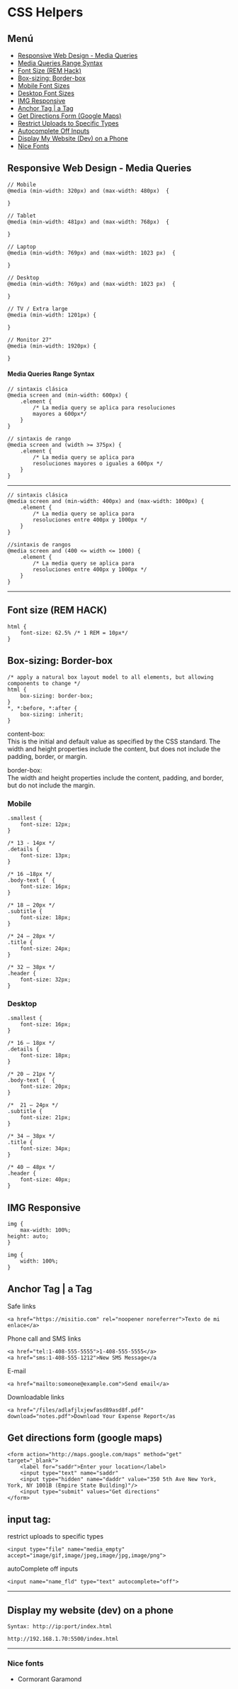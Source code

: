 # **CSS Helpers**

## Menú

- [Responsive Web Design - Media Queries](#responsive-web-design---media-queries)
- [Media Queries Range Syntax](#media-queries-range-syntax)
- [Font Size (REM Hack)](#font-size-rem-hack)
- [Box-sizing: Border-box](#box-sizing-border-box)
- [Mobile Font Sizes](#mobile)
- [Desktop Font Sizes](#desktop)
- [IMG Responsive](#img-responsive)
- [Anchor Tag | a Tag](#anchor-tag--a-tag)
- [Get Directions Form (Google Maps)](#get-directions-form-google-maps)
- [Restrict Uploads to Specific Types](#restrict-uploads-to-specific-types)
- [Autocomplete Off Inputs](#autocomplete-off-inputs)
- [Display My Website (Dev) on a Phone](#display-my-website-dev-on-a-phone)
- [Nice Fonts](#nice-fonts)

## Responsive Web Design - Media Queries

    // Mobile
    @media (min-width: 320px) and (max-width: 480px)  {

    }

    // Tablet
    @media (min-width: 481px) and (max-width: 768px)  {

    }

    // Laptop
    @media (min-width: 769px) and (max-width: 1023 px)  {

    }

    // Desktop
    @media (min-width: 769px) and (max-width: 1023 px)  {

    }

    // TV / Extra large
    @media (min-width: 1201px) {

    }

    // Monitor 27"
    @media (min-width: 1920px) {

    }

 #### Media Queries Range Syntax    

    // sintaxis clásica
    @media screen and (min-width: 600px) {
        .element {
            /* La media query se aplica para resoluciones 
            mayores a 600px*/
        }
    }

    // sintaxis de rango
    @media screen and (width >= 375px) {
        .element {
            /* La media query se aplica para 
            resoluciones mayores o iguales a 600px */
        }
    }

---
    // sintaxis clásica
    @media screen and (min-width: 400px) and (max-width: 1000px) {
        .element {
            /* La media query se aplica para 
            resoluciones entre 400px y 1000px */
        }
    }

    //sintaxis de rangos
    @media screen and (400 <= width <= 1000) {
        .element {
            /* La media query se aplica para 
            resoluciones entre 400px y 1000px */
        }
    }

---

## Font size (REM HACK)

    html {
        font-size: 62.5% /* 1 REM = 10px*/
    }

## Box-sizing: Border-box 

    /* apply a natural box layout model to all elements, but allowing components to change */
    html {
        box-sizing: border-box;
    }
    *, *:before, *:after {
        box-sizing: inherit;
    }


content-box:\
This is the initial and default value as specified by the CSS standard. The width and height properties include the content, but does not include the padding, border, or margin.

border-box:\
The width and height properties include the content, padding, and border, but do not include the margin.

### Mobile

    .smallest {
        font-size: 12px;
    }

    /* 13 - 14px */
    .details {
        font-size: 13px;
    }

    /* 16 –18px */
    .body-text {  {
        font-size: 16px;
    }

    /* 18 – 20px */
    .subtitle {
        font-size: 18px;
    }

    /* 24 – 28px */
    .title {
        font-size: 24px;
    }

    /* 32 – 38px */
    .header {
        font-size: 32px;
    }

### Desktop

    .smallest {
        font-size: 16px;
    }

    /* 16 – 18px */
    .details {
        font-size: 18px;
    }

    /* 20 – 21px */
    .body-text {  {
        font-size: 20px;
    }

    /*  21 – 24px */
    .subtitle {
        font-size: 21px;
    }

    /* 34 – 38px */
    .title {
        font-size: 34px;
    }

    /* 40 – 48px */
    .header {
        font-size: 40px;
    }



## IMG Responsive

    img {
        max-width: 100%;
    height: auto;
    }

    img {
        width: 100%;
    }


## Anchor Tag | a Tag 


Safe links

    <a href="https://misitio.com" rel="noopener noreferrer">Texto de mi enlace</a>


Phone call and SMS links

    <a href="tel:1-408-555-5555">1-408-555-5555</a>
    <a href="sms:1-408-555-1212">New SMS Message</a

E-mail

    <a href="mailto:someone@example.com">Send email</a>

Downloadable links

    <a href="/files/adlafjlxjewfasd89asd8f.pdf" download="notes.pdf">Download Your Expense Report</as



## Get directions form (google maps)

    <form action="http://maps.google.com/maps" method="get" target="_blank">
        <label for="saddr">Enter your location</label>
        <input type="text" name="saddr"
        <input type="hidden" name="daddr" value="350 5th Ave New York, York, NY 1001B (Empire State Building)"/>
        <input type="submit" values="Get directions"
    </form>



## input tag: 

restrict uploads to specific types

    <input type="file" name="media_empty" accept="image/gif,image/jpeg,image/jpg,image/png">

autoComplete off inputs

    <input name="name_fld" type="text" autocomplete="off">

---

## Display my website (dev) on a phone

    Syntax: http://ip:port/index.html

    http://192.168.1.70:5500/index.html

---

### Nice fonts

- Cormorant Garamond
